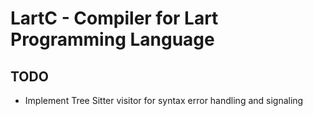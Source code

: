 # LartC - Compiler for Lart Programming Language

## TODO

- Implement Tree Sitter visitor for syntax error handling and signaling
